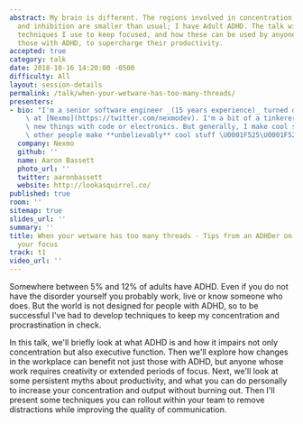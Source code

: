 ```yaml
---
abstract: My brain is different. The regions involved in concentration, impulse control,
  and inhibition are smaller than usual; I have Adult ADHD. The talk will look at
  techniques I use to keep focused, and how these can be used by anyone, not just
  those with ADHD, to supercharge their productivity.
accepted: true
category: talk
date: 2018-10-16 14:20:00 -0500
difficulty: All
layout: session-details
permalink: /talk/when-your-wetware-has-too-many-threads/
presenters:
- bio: "I'm a senior software engineer _(15 years experience)_ turned developer advocate\
    \ at [Nexmo](https://twitter.com/nexmodev). I'm a bit of a tinkerer, always creating\
    \ new things with code or electronics. But generally, I make cool stuff and help\
    \ other people make **unbelievably** cool stuff \U0001F525\U0001F525\U0001F389"
  company: Nexmo
  github: ''
  name: Aaron Bassett
  photo_url: ''
  twitter: aaronbassett
  website: http://lookasquirrel.co/
published: true
room: ''
sitemap: true
slides_url: ''
summary: ''
title: When your wetware has too many threads - Tips from an ADHDer on how to improve
  your focus
track: t1
video_url: ''
---
```


Somewhere between 5% and 12% of adults have ADHD. Even if you do not have the disorder yourself you probably work, live or know someone who does. But the world is not designed for people with ADHD, so to be successful I've had to develop techniques to keep my concentration and procrastination in check.

In this talk, we'll briefly look at what ADHD is and how it impairs not only concentration but also executive function. Then we'll explore how changes in the workplace can benefit not just those with ADHD, but anyone whose work requires creativity or extended periods of focus. Next, we'll look at some persistent myths about productivity, and what you can do personally to increase your concentration and output without burning out. Then I'll present some techniques you can rollout within your team to remove distractions while improving the quality of communication.